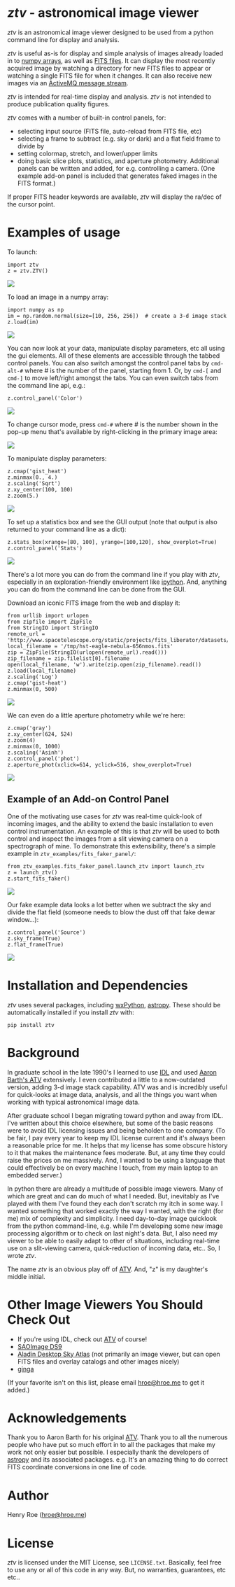 *ztv* - astronomical image viewer
===============================

*ztv* is an astronomical image viewer designed to be used from a python command line for display and analysis. 

*ztv* is useful as-is for display and simple analysis of images already loaded in to [numpy arrays](http://www.numpy.org), as well as [FITS files](http://fits.gsfc.nasa.gov/fits_primer.html). It can display the most recently acquired image by watching a directory for new FITS files to appear or watching a single FITS file for when it changes. It can also receive new images via an [ActiveMQ message stream](http://activemq.apache.org). 

*ztv* is intended for real-time display and analysis. *ztv* is not intended to produce publication quality figures. 

*ztv* comes with a number of built-in control panels, for:
- selecting input source (FITS file, auto-reload from FITS file, etc)
- selecting a frame to subtract (e.g. sky or dark) and a flat field frame to divide by
- setting colormap, stretch, and lower/upper limits
- doing basic slice plots, statistics, and aperture photometry.
Additional panels can be written and added, for e.g. controlling a camera. (One example add-on panel is included that generates faked images in the FITS format.)

If proper FITS header keywords are available, *ztv* will display the ra/dec of the cursor point.

Examples of usage
=================

To launch:

    import ztv
    z = ztv.ZTV()

![](screenshots/default.png)

To load an image in a numpy array:

    import numpy as np
    im = np.random.normal(size=[10, 256, 256])  # create a 3-d image stack
    z.load(im)

![](screenshots/random_noise1.png)

You can now look at your data, manipulate display parameters, etc all using the gui elements. All of these elements are accessible through the tabbed control panels. You can also switch amongst the control panel tabs by `cmd-alt-#` where *#* is the number of the panel, starting from 1. Or, by `cmd-[` and `cmd-]` to move left/right amongst the tabs. You can even switch tabs from the command line api, e.g.:

    z.control_panel('Color')

![](screenshots/random_noise2.png)

To change cursor mode, press `cmd-#` where *#* is the number shown in the pop-up menu that's available by right-clicking in the primary image area:

![](screenshots/popup_menu.png)

To manipulate display parameters:

    z.cmap('gist_heat')
    z.minmax(0., 4.)
    z.scaling('Sqrt')
    z.xy_center(100, 100)
    z.zoom(5.)

![](screenshots/random_noise3.png)

To set up a statistics box and see the GUI output (note that output is also returned to your command line as a dict):

    z.stats_box(xrange=[80, 100], yrange=[100,120], show_overplot=True)
    z.control_panel('Stats')

![](screenshots/random_noise4.png)

There's a lot more you can do from the command line if you play with *ztv*, especially in an exploration-friendly environment like [ipython](http://ipython.org/). And, anything you can do from the command line can be done from the GUI.

Download an iconic FITS image from the web and display it:

    from urllib import urlopen
    from zipfile import ZipFile
    from StringIO import StringIO
    remote_url = 'http://www.spacetelescope.org/static/projects/fits_liberator/datasets/eagle/656nmos.zip'
    local_filename = '/tmp/hst-eagle-nebula-656nmos.fits'
    zip = ZipFile(StringIO(urlopen(remote_url).read()))
    zip_filename = zip.filelist[0].filename
    open(local_filename, 'w').write(zip.open(zip_filename).read())
    z.load(local_filename)
    z.scaling('Log')
    z.cmap('gist-heat')
    z.minmax(0, 500)

![](screenshots/eagle1.png)

We can even do a little aperture photometry while we're here:

    z.cmap('gray')
    z.xy_center(624, 524)
    z.zoom(4)
    z.minmax(0, 1000)
    z.scaling('Asinh')
    z.control_panel('phot')
    z.aperture_phot(xclick=614, yclick=516, show_overplot=True)

![](screenshots/eagle2.png)


Example of an Add-on Control Panel 
----------------------------------

One of the motivating use cases for *ztv* was real-time quick-look of incoming images, and the ability to extend the basic installation to even control instrumentation. An example of this is that *ztv* will be used to both control and inspect the images from a slit viewing camera on a spectrograph of mine. To demonstrate this extensibility, there's a simple example in `ztv_examples/fits_faker_panel/`:

    from ztv_examples.fits_faker_panel.launch_ztv import launch_ztv
    z = launch_ztv()
    z.start_fits_faker()

![](screenshots/faker1.png)

Our fake example data looks a lot better when we subtract the sky and divide the flat field (someone needs to blow the dust off that fake dewar window...):

    z.control_panel('Source')
    z.sky_frame(True)
    z.flat_frame(True)

![](screenshots/faker2.png)

Installation and Dependencies
=============================

*ztv* uses several packages, including [wxPython](http://wxpython.org), [astropy](http://www.astropy.org). These should be automatically installed if you install *ztv* with:

    pip install ztv 

Background
==========

In graduate school in the late 1990's I learned to use [IDL](http://en.wikipedia.org/wiki/IDL_(programming_language)) and used [Aaron Barth's ATV](http://www.physics.uci.edu/~barth/atv/) extensively. I even contributed a little to a now-outdated version, adding 3-d image stack capability. ATV was and is incredibly useful for quick-looks at image data, analysis, and all the things you want when working with typical astronomical image data.

After graduate school I began migrating toward python and away from IDL. I've written about this choice elsewhere, but some of the basic reasons were to avoid IDL licensing issues and being beholden to one company. (To be fair, I pay every year to keep my IDL license current and it's always been a reasonable price for me. It helps that my license has some obscure history to it that makes the maintenance fees moderate. But, at any time they could raise the prices on me massively. And, I wanted to be using a language that could effectively be on every machine I touch, from my main laptop to an embedded server.)

In python there are already a multitude of possible image viewers. Many of which are great and can do much of what I needed. But, inevitably as I've played with them I've found they each don't scratch my itch in some way. I wanted something that worked exactly the way I wanted, with the right (for me) mix of complexity and simplicity. I need day-to-day image quicklook from the python command-line, e.g. while I'm developing some new image processing algorithm or to check on last night's data. But, I also need my viewer to be able to easily adapt to other of situations, including real-time use on a slit-viewing camera, quick-reduction of incoming data, etc.. So, I wrote *ztv*.

The name *ztv* is an obvious play off of [ATV](http://www.physics.uci.edu/~barth/atv/). And, "z" is my daughter's middle initial. 

Other Image Viewers You Should Check Out
========================================

- If you're using IDL, check out [ATV](http://www.physics.uci.edu/~barth/atv/) of course!
- [SAOImage DS9](http://ds9.si.edu/site/Home.html)
- [Aladin Desktop Sky Atlas](http://aladin.u-strasbg.fr) (not primarily an image viewer, but can open FITS files and overlay catalogs and other images nicely)
- [ginga](http://ejeschke.github.io/ginga/)

(If your favorite isn't on this list, please email hroe@hroe.me to get it added.)

Acknowledgements
================

Thank you to Aaron Barth for his original [ATV](http://www.physics.uci.edu/~barth/atv/). Thank you to all the numerous people who have put so much effort in to all the packages that make my work not only easier but possible. I especially thank the developers of [astropy](http://www.astropy.org) and its associated packages.  e.g. It's an amazing thing to do correct FITS coordinate conversions in one line of code.

Author
======
Henry Roe (hroe@hroe.me) 

License
=======
*ztv* is licensed under the MIT License, see ``LICENSE.txt``. Basically, feel free to use any or all of this code in any way. But, no warranties, guarantees, etc etc..